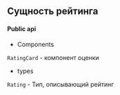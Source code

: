## Сущность рейтинга

#### Public api

- Components

`RatingCard` - компонент оценки 

- types

`Rating` - Тип, описывающий рейтинг

